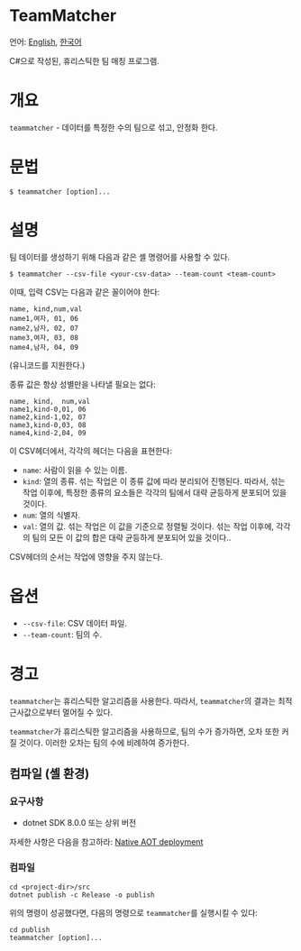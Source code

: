 # TeamMatcher

언어: [English](README.md), [한국어](README.ko-KR.md)

C#으로 작성된, 휴리스틱한 팀 매칭 프로그램.

# 개요

`teammatcher` - 데이터를 특정한 수의 팀으로 섞고, 안정화 한다.

# 문법

```shell
$ teammatcher [option]...
```

# 설명

팀 데이터를 생성하기 위해 다음과 같은 셸 명령어를 사용할 수 있다.

```shell
$ teammatcher --csv-file <your-csv-data> --team-count <team-count>
```

이때, 입력 CSV는 다음과 같은 꼴이어야 한다:

```csv
name, kind,num,val
name1,여자, 01, 06
name2,남자, 02, 07
name3,여자, 03, 08
name4,남자, 04, 09
```
(유니코드를 지원한다.)

종류 값은 항상 성별만을 나타낼 필요는 없다:

```csv
name, kind,  num,val
name1,kind-0,01, 06
name2,kind-1,02, 07
name3,kind-0,03, 08
name4,kind-2,04, 09
```

이 CSV헤더에서, 각각의 헤더는 다음을 표현한다:

- `name`: 사람이 읽을 수 있는 이름.
- `kind`: 열의 종류. 섞는 작업은 이 종류 값에 따라 분리되어 진행된다. 따라서, 섞는 작업 이후에, 특정한 종류의 요소들은 각각의 팀에서 대략 균등하게 분포되어 있을 것이다.
- `num`: 열의 식별자.
- `val`: 열의 값. 섞는 작업은 이 값을 기준으로 정렬될 것이다. 섞는 작업 이후에, 각각의 팀의 모든 이 값의 합은 대략 균등하게 분포되어 있을 것이다..

CSV헤더의 순서는 작업에 영향을 주지 않는다.

# 옵션

- `--csv-file`: CSV 데이터 파일.
- `--team-count`: 팀의 수.

# 경고

`teammatcher`는 휴리스틱한 알고리즘을 사용한다.
따라서, `teammatcher`의 결과는 최적근사값으로부터 멀어질 수 있다.

`teammatcher`가 휴리스틱한 알고리즘을 사용하므로,
팀의 수가 증가하면, 오차 또한 커질 것이다.
이러한 오차는 팀의 수에 비례하여 증가한다.

## 컴파일 (셸 환경)

### 요구사항

- dotnet SDK 8.0.0 또는 상위 버전

자세한 사항은 다음을 참고하라: [Native AOT deployment](https://learn.microsoft.com/dotnet/core/deploying/native-aot/)

### 컴파일

```shell
cd <project-dir>/src
dotnet publish -c Release -o publish
```

위의 명령이 성공했다면, 다음의 명령으로 `teammatcher`를 실행시킬 수 있다:

```shell
cd publish
teammatcher [option]...
```